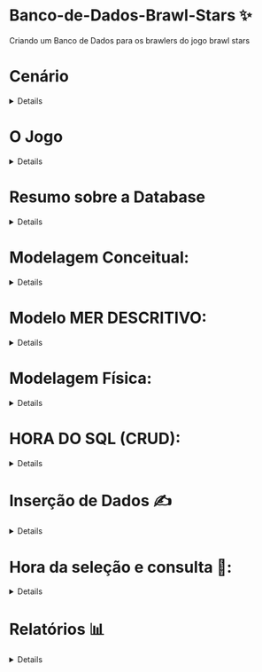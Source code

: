 # Banco-de-Dados-Brawl-Stars ✨
Criando um Banco de Dados para os brawlers do jogo brawl stars

# **Cenário**
<details> 

O aluno deverá escolher um caso de uso para um banco de dados relacionado a um negócio fictício, por exemplo, ecommerce, academia, hospital, órgão público, escola etc.  


A primeira etapa do trabalho consistirá na elaboração da modelagem dos dados e projetos, estruturação das tabelas e scripts SQL, utilizando de preferência o SGBD MySQL.  


O trabalho será individual, entregue em um repositório no GitHub, com acesso privado para evitar cópias.  


O aluno receberá nota zero caso seu trabalho represente uma cópia de qualquer repositório na Internet ou de trabalho de outro aluno.  


Foram disponibilizados no Canvas modelos de repositórios como exemplo.  


Os diagramas necessitam estar presentes no repositório.  


Não serão aceitas imagens/fotos de desenhos e rascunhos manuscritos!  

Conjunto de entregas que deverão constar nesta primeira etapa do trabalho, TP1:

1. Resumo sobre o negócio escolhido, ramo de atuação, tipos de serviços ou produtos comercializados, principais
atores, principais produtos, dados essenciais, fluxos de processos cotidianos, regras e restrições do negócio;
2. Modelo Conceitual no padrão MER (Modelo Entidade-Relacionamento);
a. Diagrama Entidade-Relacionamento (DER) utilizando o modelo Chen;
3. Modelo Lógico;
a. Diagrama de Engenharia de Informação;
4. Modelo Físico, especificando necessariamente os tipos de dados, tamanhos, domínios, chaves primárias, chaves
estrangeiras e qualquer restrição necessária;
5. Normalização das tabelas de acordo com a 1FN, 2FN e 3FN;
a. DER resultante do processo de normalização;
6. Scripts em SQL DDL para criação do banco de dados e respectivas tabelas;
7. Scripts em SQL DML para inserção de dados fictícios (Na segunda etapa do trabalho deverá ser permitido que o
usuário alimente as tabelas através de formulários).
8. Elaboração das principais consultas em SQL que poderão ser usadas pela segunda etapa do trabalho (consultas,
relatórios e views).

</details>

# **O Jogo**

<details> 
  
**Brawl Stars** é um jogo multiplayer de ação e estratégia desenvolvido e publicado pela Supercell, lançado oficialmente em 2018. O jogo combina elementos de MOBA (Multiplayer Online Battle Arena) com batalhas em tempo real, permitindo que os jogadores escolham entre uma variedade de personagens, conhecidos como **Brawlers**, cada um com habilidades únicas.

### **Principais Características do Jogo:**

1. **Modos de Jogo Variados**:
   - **Pique-Gema**: Colete e mantenha gemas enquanto luta contra o time inimigo.
   - **Sobrevivência (Solo ou Dupla)**: Um modo estilo Battle Royale, onde o último jogador ou equipe de pé vence.
   - **Caça-Estrelas**: Elimine inimigos para ganhar estrelas e evite ser derrotado.
   - **Fute-Brawl**: Um jogo de futebol onde o objetivo é marcar gols na equipe adversária.
   - **Roubo**: Proteja seu cofre enquanto tenta abrir o do inimigo.
   - **Eventos Especiais e Modos de Tempo Limitado**: Como Robo Rumble, Chefão e outros.

2. **Brawlers**:
   - Atualmente, há dezenas de Brawlers, classificados em diferentes raridades: **Comum**, **Raro**, **Super Raro**, **Épico**, **Mítico** e **Lendário**.
   - Cada Brawler possui um ataque básico e uma habilidade especial chamada **Super**.
   - Alguns Brawlers também possuem **Gadgets** e **Star Powers**, que fornecem vantagens adicionais.

3. **Progressão e Personalização**:
   - Os jogadores podem desbloquear Brawlers através de caixas, troféus e eventos especiais.
   - As **skins** permitem personalizar visualmente os Brawlers.
   - A progressão do jogador é medida pelo número de **troféus** e níveis de poder dos Brawlers.

4. **Sistema de Competição**:
   - Os jogadores competem em **Ligas de Troféus** e em **Campeonatos** para ganhar recompensas e melhorar sua posição no ranking.
   - O sistema de **ranks** reflete a habilidade do jogador com cada Brawler.

5. **Jogabilidade Rápida e Dinâmica**:
   - As partidas são curtas, geralmente durando de 2 a 3 minutos, tornando o jogo acessível e ideal para sessões rápidas.

6. **Economia do Jogo**:
   - Os jogadores podem ganhar ou comprar moedas, gemas e pontos de poder para melhorar os Brawlers.
   - As **caixas de recompensas** fornecem itens aleatórios, incluindo novos Brawlers, recursos e moedas.
</details> 

# **Resumo sobre a Database**

<details> 

O banco de dados modelado se baseia no jogo **Brawl Stars**, um jogo eletrônico do gênero multiplayer de ação e estratégia desenvolvido pela Supercell. O banco de dados foi projetado para armazenar informações críticas sobre personagens (Brawlers), elementos cosméticos, habilidades e progressão no jogo.

---

#### **Tipos de Serviços ou Produtos Comercializados:**
1. **Personagens (Brawlers):**
   - Vendidos ou desbloqueados por meio de eventos, troféus ou caixas.
   - Classificados por raridade: Comum, Incomum, Super Raro, Épico, Mítico e Lendário.

2. **Elementos Cosméticos:**
   - **Skins**: Alteram a aparência visual dos Brawlers.
   - **Sprays** e **Emotes**: Usados para personalização e comunicação dentro do jogo.

3. **Habilidades Adicionais:**
   - **Gadgets**, **Star Powers** e **Acessorios**: Fornecem habilidades extras para Brawlers.
   - **Hypercharges**: Melhoram significativamente as habilidades dos Brawlers em situações específicas.

4. **Progressão:**
   - **Ranks** e **Maestrias**: Representam o desempenho e dedicação dos jogadores.
   - **Recompensas de Maestria**: Ouro, créditos e pontos de poder conforme o nível de maestria aumenta.

---

#### **Principais Atores:**
1. **Jogadores:**
   - Utilizam Brawlers para competir em diferentes modos de jogo.
   - Personalizam seus Brawlers com elementos cosméticos.
   - Progridem nas ligas de troféus e eventos de maestria.

2. **Supercell (Desenvolvedora):**
   - Gerencia o jogo, implementa atualizações e eventos.
   - Comercializa itens cosméticos e habilidades.

3. **Brawlers (Personagens):**
   - São os elementos centrais do jogo, cada um com habilidades únicas.

---

#### **Principais Produtos:**
1. **Brawlers** (Shelly, Leon, Spike, etc...).
2. **Skins** (Bandida Shelly, Leon Lobo, etc...).
3. **Sprays** e **Emotes** (Geral e Exclusivo).
4. **Recompensas de Progresso**: Créditos, Gemas e Ouro.

---

#### **Dados Essenciais:**
1. **Brawlers**:
   - Nome, Raridade, Habilidades, Nível, Troféus.
2. **Elementos Cosméticos**:
   - Skins, Sprays e Emotes associados a cada Brawler.
3. **Progressão**:
   - Ranks, Maestrias e suas recompensas.

4. **Regras de Habilidades**:
   - Cada Brawler possui uma ou mais habilidades relacionadas a Gadgets, Super e Ataques.

---

#### **Fluxos de Processos Cotidianos:**
1. **Desbloqueio de Brawlers e Habilidades:**
   - Os jogadores desbloqueiam Brawlers e habilidades conforme acumulam troféus e participam de eventos.
   
2. **Compra e Aplicação de Itens Cosméticos:**
   - Os jogadores adquirem skins, emotes e sprays para personalização.
   
3. **Progressão em Maestrias e Ranks:**
   - Jogadores acumulam troféus e melhoram maestrias ao longo das partidas.

---

#### **Regras e Restrições do Negócio:**
1. **Restrição de Exclusividade:**
   - Certos sprays, emotes e skins são exclusivos e só podem ser usados por Brawlers específicos.
   
2. **Progresso por Nível de Troféus:**
   - Acesso a novos modos e recompensas depende do número de troféus.
   
3. **Limites de Maestria e Rank:**
   - Cada Brawler tem uma progressão individual para maestrias e ranks.

---

Esse modelo fornece uma visão holística de como os dados essenciais do jogo são estruturados e gerenciados no contexto de **Brawl Stars**.
</details> 

# **Modelagem Conceitual:**

<details> 
  
<img src="https://github.com/Felipebc2/TP1---DataBase---Brawl-Stars/blob/0949b5e52f04913ab086b0f311841ff6a43f6fef/Modelo%20Conceitual.drawio.png"><br><br>

</details>

# **Modelo MER DESCRITIVO:**

<details>

**Brawlers:** (id (PK), name, class description, level, trophys, moveSpeed, rarity_id (FK), maestry_id (FK), rank_id (FK))  
**Rarity**: (id (PK), rarity_name, price_credits, price_gems, level)  
**Ranks**: ( id (PK), rank_level, color, trophy)  
**Maestry**: (id (PK), brawler_id (FK, NULLABLE), maestry_level)  
**RewardType**: (id (PK), reward_type_id, gold, credits, powerpoints)  
**MaestryRewards**: (id (PK), reward_type_id (FK), maestry_id (FK), maestry_tier)  
**Spray**: (id (PK), image, price, type, name)   
**Emotes**: (id (PK), image, price, type, name)  
**Skins**: (id (PK), name, price, rarity, brawler_id (FK))  
**VisualElements**: (id (PK), type, name, brawler_id (FK, NULLABLE), emotes_id (FK, NULLABLE), spray_id (FK, NULLABLE), skins_id (FK, NULLABLE))  
**Icons**: (id (PK), image, price, type)  
**BattleCard**: (id (PK), name, type, brawler_id (FK), emote, title)  
**BattleCardIcons**: (id (PK), battle_card_id (FK), icon_id (FK))  
**Skills**: (id (PK), brawler_id (FK))  
**Gadgets**: (id (PK), gadget_name, price, effect, description, skills_id (FK), exclusive)  
**Hypercharges**: (id (PK), hypercharge_name, price, effect, description, skills_id (FK))  
**Accessories**: (id (PK), accessorie_name, price, effect, description, skills_id (FK))  
**Super**: (id (PK), charge_rate, super_name, super_desc, super_damage, super_range, skills_id (FK))  
**Attack**: (id (PK), attack_name, attack_desc, attack_damage, recharge, ammo, skills_id (FK))  

</details>

# **Modelagem Física:** 

<details> 

<a href="https://ibb.co/k06tDWF"><img src="https://i.ibb.co/bLRkv8n/Modelo-F-sico-drawio.png" alt="Modelo-F-sico-drawio" border="0"></a>

</details>

# **HORA DO SQL (CRUD):**

<details>

**Passo 1:**

Criação do Banco de Dados: 
~~~MySQL
-- DROP DATABASE IF EXISTS BrawlStarsDB;

CREATE DATABASE IF NOT EXISTS BrawlStarsDB;
USE BrawlStarsDB;

-- Criação da tabela Rarity
CREATE TABLE IF NOT EXISTS Rarity (
    id INT AUTO_INCREMENT PRIMARY KEY,
    rarity_name VARCHAR(50) NOT NULL UNIQUE,
    price_credits INT NOT NULL,
    price_gems INT NOT NULL,
    level INT NOT NULL
);

-- Criação da tabela Ranks
CREATE TABLE IF NOT EXISTS Ranks (
    id INT AUTO_INCREMENT PRIMARY KEY,
    rank_level INT NOT NULL,
    color VARCHAR(20) NOT NULL,
    trophy VARCHAR(50) NOT NULL
);

-- Criação da tabela Maestry
CREATE TABLE IF NOT EXISTS Maestry (
    id INT AUTO_INCREMENT PRIMARY KEY,
    brawler_id INT NULL,
    maestry_level VARCHAR(50) NOT NULL
);

-- Criação da Tabela Brawlers
CREATE TABLE IF NOT EXISTS Brawlers (
    id INT AUTO_INCREMENT PRIMARY KEY,
    name VARCHAR(50) NOT NULL UNIQUE,
    class VARCHAR(30) NOT NULL,
    description TEXT NOT NULL,
    level INT NOT NULL,
    trophys INT NOT NULL,
    moveSpeed VARCHAR(10) NOT NULL,
    rarity_id INT NOT NULL,
    maestry_id INT NOT NULL,
    rank_id INT NOT NULL,
    FOREIGN KEY (rarity_id) REFERENCES Rarity(id),
    FOREIGN KEY (maestry_id) REFERENCES Maestry(id),
    FOREIGN KEY (rank_id) REFERENCES Ranks(id)
);

-- Criação da tabela RewardType
CREATE TABLE IF NOT EXISTS RewardType (
    id INT AUTO_INCREMENT PRIMARY KEY,
    reward_type_id INT NOT NULL,
    gold INT,
    credits INT,
    powerpoints INT
);

-- Criação da tabela Mastery Rewards
CREATE TABLE IF NOT EXISTS MaestryRewards (
    id INT AUTO_INCREMENT PRIMARY KEY,
    reward_type_id INT NOT NULL,
    maestry_id INT NOT NULL,
    maestry_tier VARCHAR(50) NOT NULL,
    FOREIGN KEY (reward_type_id) REFERENCES RewardType(id),
    FOREIGN KEY (maestry_id) REFERENCES Maestry(id)
);

-- Criação da tabela Spray
CREATE TABLE IF NOT EXISTS Spray (
    id INT AUTO_INCREMENT PRIMARY KEY,
    image VARCHAR(255) NOT NULL,
    price INT NOT NULL,
    type VARCHAR(50) NOT NULL,
    name VARCHAR(50) NOT NULL
);

-- Criação da tabela Emotes
CREATE TABLE IF NOT EXISTS Emotes (
    id INT AUTO_INCREMENT PRIMARY KEY,
    image VARCHAR(255) NOT NULL,
    price INT NOT NULL,
    type VARCHAR(50) NOT NULL,
    name VARCHAR(50) NOT NULL
);

-- Criação da tabela Skins
CREATE TABLE IF NOT EXISTS Skins (
    id INT AUTO_INCREMENT PRIMARY KEY,
    name VARCHAR(50) NOT NULL,
    price INT NOT NULL,
    rarity VARCHAR(50),
    brawler_id INT NOT NULL,
    FOREIGN KEY (brawler_id) REFERENCES Brawlers(id)
);

-- Criação da tabela VisualElements
CREATE TABLE IF NOT EXISTS VisualElements (
    id INT AUTO_INCREMENT PRIMARY KEY,
    type VARCHAR(30) NOT NULL,
    name VARCHAR(50) NOT NULL,
    brawler_id INT NULL,
    emotes_id INT NULL,
    spray_id INT NULL,
    skins_id INT NULL,
    FOREIGN KEY (brawler_id) REFERENCES Brawlers(id),
    FOREIGN KEY (emotes_id) REFERENCES Emotes(id),
    FOREIGN KEY (spray_id) REFERENCES Spray(id),
    FOREIGN KEY (skins_id) REFERENCES Skins(id)
);

-- Criação da tabela Icons
CREATE TABLE IF NOT EXISTS Icons (
    id INT AUTO_INCREMENT PRIMARY KEY,
    image VARCHAR(255) NOT NULL,
    price INT NOT NULL,
    type VARCHAR(50) NOT NULL
);

-- Criação da tabela BattleCard
CREATE TABLE IF NOT EXISTS BattleCard (
    id INT AUTO_INCREMENT PRIMARY KEY,
    name VARCHAR(50) NOT NULL,
    type VARCHAR(30) NOT NULL,
    brawler_id INT NOT NULL,
    emote VARCHAR(50),
    title VARCHAR(50),
    FOREIGN KEY (brawler_id) REFERENCES Brawlers(id)
);

-- Criação da tabela BattleCardIcons
CREATE TABLE IF NOT EXISTS BattleCardIcons (
    id INT AUTO_INCREMENT PRIMARY KEY,
    battle_card_id INT NOT NULL,
    icon_id INT NOT NULL,
    FOREIGN KEY (battle_card_id) REFERENCES BattleCard(id),
    FOREIGN KEY (icon_id) REFERENCES Icons(id)
);

-- Criação da tabela Skills
CREATE TABLE IF NOT EXISTS Skills (
    id INT AUTO_INCREMENT PRIMARY KEY,
    brawler_id INT NOT NULL,
    FOREIGN KEY (brawler_id) REFERENCES Brawlers(id)
);

-- Criação da tabela Gadgets
CREATE TABLE IF NOT EXISTS Gadgets (
    id INT AUTO_INCREMENT PRIMARY KEY,
    gadget_name VARCHAR(50) NOT NULL,
    price INT NOT NULL,
    effect TEXT NOT NULL,
    description TEXT NOT NULL,
    skills_id INT NOT NULL,
    exclusive BOOLEAN NOT NULL,
    FOREIGN KEY (skills_id) REFERENCES Skills(id)
);

-- Criação da tabela Hypercharges
CREATE TABLE IF NOT EXISTS Hypercharges (
    id INT AUTO_INCREMENT PRIMARY KEY,
    hypercharge_name VARCHAR(50) NOT NULL,
    price INT NOT NULL,
    effect TEXT NOT NULL,
    description TEXT NOT NULL,
    skills_id INT NOT NULL,
    FOREIGN KEY (skills_id) REFERENCES Skills(id)
);

-- Criação da tabela Acessories
CREATE TABLE IF NOT EXISTS Accessories (
    id INT AUTO_INCREMENT PRIMARY KEY,
    accessorie_name VARCHAR(50) NOT NULL,
    price INT NOT NULL,
    effect TEXT NOT NULL,
    description TEXT NOT NULL,
    skills_id INT NOT NULL,
    FOREIGN KEY (skills_id) REFERENCES Skills(id)
);

-- Criação da tabela Super
CREATE TABLE IF NOT EXISTS Super (
    id INT AUTO_INCREMENT PRIMARY KEY,
    charge_rate INT NOT NULL,
    super_name VARCHAR(50) NOT NULL,
    super_desc TEXT NOT NULL,
    super_damage INT,
    super_range INT,
    skills_id INT NOT NULL,
    FOREIGN KEY (skills_id) REFERENCES Skills(id)
);

-- Criação da tabela Attack
CREATE TABLE IF NOT EXISTS Attack (
    id INT AUTO_INCREMENT PRIMARY KEY,
    attack_name VARCHAR(50) NOT NULL,
    attack_desc TEXT NOT NULL,
    attack_damage INT NOT NULL,
    recharge INT NOT NULL,
    ammo INT NOT NULL,
    skills_id INT NOT NULL,
    FOREIGN KEY (skills_id) REFERENCES Skills(id)
);
~~~~


</details>

# **Inserção de Dados** ✍️

<details>

~~~~MySQL
INSERT INTO Rarity (id, rarity_name, price_credits, price_gems, level) VALUES
(1, 'Comum', 0, 0, 1),
(2, 'Incomum', 160, 29, 2),
(3, 'Super Raro', 430, 79, 3),
(4, 'Épico', 925, 169, 4),
(5, 'Mítico', 1900, 349, 5),
(6, 'Lendário', 3800, 699, 6);

INSERT INTO Maestry (id, brawler_id, maestry_level) VALUES
(1, NULL, 'Madeira'),
(2, NULL, 'Bronze 1'),
(3, NULL, 'Bronze 2'),
(4, NULL, 'Bronze 3'),
(5, NULL, 'Prata 1'),
(6, NULL, 'Prata 2'),
(7, NULL, 'Prata 3'),
(8, NULL, 'Ouro 1'),
(9, NULL, 'Ouro 2'),
(10, NULL, 'Ouro 3');

UPDATE Brawlers SET maestry_id = 1 WHERE id BETWEEN 1 AND 85;

INSERT INTO Ranks (id, rank_level, color, trophy) VALUES
(1, 1, 'Bronze', '100 Troféus'),
(2, 5, 'Prata', '200 Troféus'),
(3, 10, 'Dourado', '300 Troféus'),
(4, 15, 'Diamante', '400 Troféus'),
(5, 20, 'Ametista', '500 Troféus'),
(6, 25, 'Esmeralda', '600 Troféus'),
(7, 30, 'Rubi', '700 Troféus'),
(8, 35, 'Obsidiana', '760 Troféus'),
(9, 40, 'Cristal', '800 Troféus'),
(10, 45, 'Half Bling', '880 Troféus'),
(11, 50, 'Max Bling', '1000 Troféus');

-- Brawlers Comuns e Incomuns
INSERT INTO Brawlers (name, class, description, level, trophys, moveSpeed, rarity_id, maestry_id, rank_id) VALUES
('Shelly', 'Destruidor', 'Uma brawler versátil com ataque de curto alcance.', 11, 512, 'Rápida', 1, 4, 6),
('Nita', 'Destruidor', 'Invoca um urso para ajudar nas batalhas.', 6, 184, 'Média', 2, 1, 3),
('Colt', 'Destruidor', 'Dispara rajadas de balas.', 11, 502, 'Média', 2, 4, 6),
('Bull', 'Tanque', 'Tanque de Curto alcance.', 6, 182, 'Rápida', 2, 1, 3),
('Brock', 'Tiro Preciso', 'Atira misseis que ao atingirem algo explodem', 10, 488, 'Média', 2, 4, 6),
('El Primo', 'Tanque', 'Um lutador corpo a corpo com alta saúde.', 6, 149, 'Rápida', 2, 1, 2),
('Barley', 'Detonador', 'Dispara coqueteis que ficam em uma área por certa duração', 7, 280, 'Média', 2, 1, 3),
('Poco', 'Suporte', 'Suas canções curam aliados e causam danos aos inimigos', 9, 317, 'Média', 2, 2, 4),
('Rosa', 'Tanque', 'Tanque de Curto alcance que fica mais forte nas moitas', 6, 60, 'Rápida', 2, 1, 1),
('Jessie', 'Controle', 'Cria uma torreta', 11, 500, 'Média', 3, 4, 6),
('Dynamike', 'Detonador', 'Dispara Explosivos', 11, 833, 'Rápida', 3, 7, 9),
('Tick', 'Detonador', 'Lança minas que explodem após um tempo.', 7, 206, 'Média', 3, 1, 3),
('8-Bit', 'Destruidor', 'Atira com precisão e aumenta o dano de aliados.', 1, 0, 'Lenta', 3, 1, 1),
('Rico', 'Destruidor', 'Dispara balas que ricocheteiam nas paredes.', 9, 305, 'Média', 3, 2, 4),
('Darryl', 'Tanque', 'Um robô pirata com ataques de curto alcance.', 9, 374, 'Rápida', 3, 2, 4),
('Penny', 'Controle', 'Dispara sacos de moedas que explodem ao atingir o alvo e cria torretas.', 11, 1001, 'Média', 3, 7, 11),
('Carl', 'Destruidor', 'Lança um bumerangue que atravessa inimigos e volta.', 6, 59, 'Média', 3, 1, 2),
('Jacky', 'Tanque', 'Usa uma britadeira para causar dano em área.', 7, 171, 'Rápida', 3, 1, 3),
('Gus', 'Suporte', 'Cria escudos para aliados ao carregar sua super.', 5, 55, 'Média', 3, 1, 1),
('Bo', 'Controle', 'Coloca minas terrestres no campo e usa flechas explosivas.', 1, 0, 'Média', 4, 1, 1),
('Emz', 'Controle', 'Atira spray que causa dano ao longo do tempo.', 1, 19, 'Média', 4, 1, 1),
('Stu', 'Algoz', 'Avança rapidamente e dispara chamas em linha reta.', 1, 0, 'Rápida', 4, 1, 1),
('Piper', 'Tiro Preciso', 'Causa mais dano quanto maior a distância do alvo.', 11, 1021, 'Média', 4, 10, 11),
('Pam', 'Suporte', 'Dispara projéteis e tem uma torreta que cura aliados em área.', 5, 88, 'Média', 4, 1, 2),
('Frank', 'Tanque', 'Causa dano em área com seu martelo gigante.', 11, 752, 'Lenta', 4, 7, 9),
('Bibi', 'Tanque', 'Usa seu bastão para afastar inimigos e bloquear projéteis.', 5, 46, 'Média', 4, 1, 2),
('Bea', 'Tiro Preciso', 'Atira projéteis que aumentam de dano após um acerto.', 6, 109, 'Média', 4, 2, 3),
('Nani', 'Tiro Preciso', 'Dispara orbes que convergem em um único ponto.', 6, 210, 'Média', 4, 1, 3),
('Edgar', 'Algoz', 'Recupera saúde ao causar dano aos inimigos.', 1, 0, 'Rápida', 4, 1, 1),
('Griff', 'Controle', 'Dispara moedas em forma de leque com alto impacto.', 5, 130, 'Média', 4, 2, 3),
('Grom', 'Detonador', 'Lança explosivos em área com alta precisão.', 7, 340, 'Média', 4, 2, 3),
('Bonnie', 'Tiro Preciso', 'Alterna entre ataques de longo e curto alcance.', 6, 210, 'Média', 4, 2, 3),
('Gale', 'Controle', 'Atira rajadas de vento para empurrar inimigos.', 7, 0, 'Média', 4, 1, 1),
('Colette', 'Destruidor', 'Dano baseado na saúde atual dos inimigos.', 11, 338, 'Média', 4, 2, 6),
('Belle', 'Tiro Preciso', 'Marca inimigos para aumentar o dano recebido.', 11, 398, 'Média', 4, 5, 9),
('Ash', 'Controle', 'Enche sua barra de raiva para ataques mais fortes.', 1, 20, 'Lenta', 4, 1, 1),
('Lola', 'Destruidor', 'Cria uma cópia de si mesma para atacar.', 1, 0, 'Média', 4, 1, 1),
('Sam', 'Algoz', 'Avança com seu colete magnético para causar dano.', 1, 0, 'Média', 4, 1, 1),
('Mandy', 'Tiro Preciso', 'Atira balas de caramelo que atravessam obstáculos.', 8, 550, 'Média', 4, 3, 4),
('Maisie', 'Tiro Preciso', 'Dispara feixes em linha reta com alto alcance.', 7, 340, 'Média', 4, 2, 3),
('Hank', 'Controle', 'Explode bolhas gigantes com grande área de efeito.', 1, 20, 'Média', 4, 1, 1),
('Pearl', 'Destruidor', 'Ataques consecutivos que aumentam o dano.', 1, 20, 'Média', 4, 1, 1),
('Larry e Lawrie', 'Detonador', 'Dois personagens com ataques explosivos únicos.', 1, 0, 'Média', 4, 1, 1),
('Angelo', 'Tiro Preciso', 'Dispara orbes mágicos que causam dano massivo.', 5, 130, 'Média', 4, 1, 1),
('Berry', 'Suporte', 'Cura aliados em área com habilidades mágicas.', 9, 890, 'Média', 4, 2, 4),
('Mortis', 'Algoz', 'Avança rapidamente e causa dano com ataques corpo a corpo.', 11, 674, 'Rápida', 5, 5, 8),
('Tara', 'Destruidor', 'Usa cartas mágicas e invoca um buraco negro.', 6, 210, 'Média', 5, 3, 4),
('Eugênio', 'Controle', 'Puxa inimigos com sua lâmpada mágica.', 11, 362, 'Média', 5, 3, 5),
('Max', 'Suporte', 'Aumenta a velocidade de movimento dos aliados.', 11, 590, 'Rápida', 5, 6, 9),
('Squeak', 'Controle', 'Lança projéteis que grudam em superfícies e explodem.', 11, 613, 'Média', 5, 6, 9),
('Buzz', 'Algoz', 'Avança para o alvo com seu gancho e atordoa inimigos.', 11, 459, 'Rápida', 5, 2, 7),
('Eve', 'Destruidor', 'Invoca larvas que atacam inimigos e atravessam obstáculos.', 1, 20, 'Média', 5, 1, 1),
('Janet', 'Tiro Preciso', 'Atira projéteis em linha reta com precisão mortal.', 11, 490, 'Média', 5, 4, 8),
('Gray', 'Suporte', 'Teleporta aliados para pontos estratégicos.', 10, 1440, 'Média', 5, 6, 9),
('Willow', 'Controle', 'Controla mentes inimigas para atacar aliados.', 9, 394, 'Média', 5, 4, 7),
('Doug', 'Suporte', 'Cura aliados com seus sanduíches mágicos.', 1, 20, 'Média', 5, 1, 1),
('Chuck', 'Controle', 'Causa dano em área com ataques explosivos.', 1, 20, 'Média', 5, 1, 1),
('Melodie', 'Algoz', 'Usa ataques melódicos para confundir inimigos.', 9, 890, 'Média', 5, 5, 9),
('Lily', 'Algoz', 'Lança espinhos venenosos para eliminar inimigos rapidamente.', 10, 1440, 'Rápida', 5, 6, 9),
('Clancy', 'Destruidor', 'Ataca com explosivos em área para alto impacto.', 9, 890, 'Média', 5, 3, 6),
('Moe', 'Destruidor', 'Lança bombas em área para desestabilizar inimigos.', 7, 340, 'Rápida', 5, 3, 4),
('Juju', 'Detonador', 'Dispara brinquedos explosivos que atingem áreas estratégicas.', 11, 799, 'Média', 5, 6, 9),
('Mister P', 'Controle', 'Invoca robôs para auxiliar em combate.', 1, 0, 'Média', 5, 1, 1),
('Sprout', 'Detonador', 'Lança projéteis que criam barreiras.', 1, 0, 'Média', 5, 1, 1),
('Byron', 'Suporte', 'Atira projéteis que curam aliados ou causam dano aos inimigos.', 1, 0, 'Média', 5, 1, 1),
('Lou', 'Controle', 'Congela inimigos com projéteis gélidos.', 1, 277, 'Média', 5, 1, 1),
('Ruffs', 'Suporte', 'Invoca pacotes de suprimentos para fortalecer aliados.', 1, 0, 'Média', 5, 1, 1),
('Fang', 'Algoz', 'Ataca com chutes em área que ricocheteiam entre inimigos.', 1, 0, 'Rápida', 5, 1, 1),
('Otis', 'Controle', 'Silencia inimigos para impedir que usem habilidades.', 1, 0, 'Média', 5, 1, 1),
('Buster', 'Tanque', 'Usa uma barreira para proteger aliados e absorver dano.', 1, 279, 'Lenta', 5, 1, 1),
('R-T', 'Destruidor', 'Divide-se em partes para atingir múltiplos inimigos.', 1, 279, 'Média', 5, 1, 1),
('Charlie', 'Controle', 'Usa habilidades mágicas para confundir e controlar inimigos.', 1, 0, 'Média', 5, 1, 1),
('Mico', 'Algoz', 'Avança para o alvo com ataques rápidos e letais.', 1, 0, 'Rápida', 5, 1, 1),
('Spike', 'Destruidor', 'Lança cactos que explodem em espinhos.', 9, 346, 'Média', 6, 3, 4),
('Corvo', 'Algoz', 'Envenena inimigos com suas adagas.', 8, 550, 'Rápida', 6, 4, 7),
('Leon', 'Algoz', 'Fica invisível por um curto período para surpreender inimigos.', 11, 877, 'Rápida', 6, 6, 9),
('Sandy', 'Controle', 'Invoca uma tempestade de areia para camuflar aliados.', 11, 490, 'Média', 6, 5, 8),
('Amber', 'Controle', 'Causa dano em área com seu lança-chamas.', 7, 340, 'Média', 6, 3, 4),
('Meg', 'Tanque', 'Transforma-se em um robô gigante com alta resistência.', 10, 480, 'Média', 6, 4, 6),
('Wattson', 'Destruidor', 'Defende ataques com sua barreira elétrica.', 11, 785, 'Lenta', 6, 5, 9),
('Chester', 'Destruidor', 'Usa ataques imprevisíveis com efeitos variados.', 10, 495, 'Média', 6, 6, 8),
('Cordelius', 'Algoz', 'Causa dano contínuo com habilidades mágicas.', 11, 293, 'Média', 6, 3, 5),
('Kit', 'Suporte', 'Cria escudos protetores para aliados próximos.', 1, 0, 'Média', 6, 1, 1),
('Draco', 'Tanque', 'Ataca com rajadas de dano em área com alto impacto.', 1, 0, 'Média', 6, 1, 1),
('Kenji', 'Algoz', 'Espadachim ágil que desfere ataques devastadores.', 11, 809, 'Rápida', 6, 6, 9);

-- Inserção na tabela Skills para todos os 85 brawlers
INSERT INTO Skills (id, brawler_id) VALUES
(1, 1),(2, 2),(3, 3),(4, 4),(5, 5),(6, 6),(7, 7),(8, 8),(9, 9),(10, 10),
(11, 11),(12, 12),(13, 13),(14, 14),(15, 15),(16, 16),(17, 17),(18, 18),(19, 19),(20, 20),
(21, 21),(22, 22),(23, 23),(24, 24),(25, 25),(26, 26),(27, 27),(28, 28),(29, 29),(30, 30),
(31, 31),(32, 32),(33, 33),(34, 34),(35, 35),(36, 36),(37, 37),(38, 38),(39, 39),(40, 40),
(41, 41),(42, 42),(43, 43),(44, 44),(45, 45),(46, 46),(47, 47),(48, 48),(49, 49),(50, 50),
(51, 51),(52, 52),(53, 53),(54, 54),(55, 55),(56, 56),(57, 57),(58, 58),(59, 59),(60, 60),
(61, 61),(62, 62),(63, 63),(64, 64),(65, 65),(66, 66),(67, 67),(68, 68),(69, 69),(70, 70),
(71, 71),(72, 72),(73, 73),(74, 74),(75, 75),(76, 76),(77, 77),(78, 78),(79, 79),(80, 80),
(81, 81),(82, 82),(83, 83),(84, 84),(85, 85);

-- Inserção dos Ataques do Brawlers
INSERT INTO Attack (attack_name, attack_desc, attack_damage, recharge, ammo, skills_id) VALUES
('Disparo de Espingarda', 'Dispara uma ampla rajada de balas.', 300, 1.5, 3, 1), -- Shelly
('Rugido Selvagem', 'Libera uma onda de choque que atinge os inimigos.', 800, 1.25, 3, 2), -- Nita
('Seis Tiros', 'Dispara uma rajada de seis balas precisas.', 300, 1.25, 6, 3), -- Colt
('Investida de Escopeta', 'Dispara uma rajada de balas de curta distância.', 400, 1.8, 3, 4), -- Bull
('Foguete Explosivo', 'Lança um míssil que explode ao atingir o alvo.', 1100, 2.1, 4, 5), -- Brock
('Soco Poderoso', 'Golpeia inimigos próximos com força descomunal.', 360, 0.8, 4, 6), -- El Primo
('Coquetel Explosivo', 'Lança uma garrafa que cria uma poça de dano ao atingir.', 640, 1.9, 5, 7), -- Barley
('Canção de Cura', 'Dispara ondas sonoras que curam aliados e causam dano aos inimigos.', 800, 2.0, 3, 8), -- Poco
('Soco da Moita', 'Ataca com socos rápidos que ganham força nas moitas.', 600, 1.4, 3, 9), -- Rosa
('Disparo Relâmpago', 'Dispara um projétil que ricocheteia entre inimigos.', 820, 1.9, 3, 10), -- Jessie
('Dinamite Explosiva', 'Arremessa dinamites que causam dano em área.', 1200, 2.0, 2, 11), -- Dynamike
('Minas Espalhadas', 'Lança minas que explodem após um curto intervalo.', 800, 2.5, 3, 12), -- Tick
('Disparo Pixelado', 'Dispara rajadas de tiros precisos de longo alcance.', 960, 1.7, 3, 13), -- 8-Bit
('Tiros Ricocheteantes', 'Projéteis que saltam entre paredes e inimigos.', 760, 1.6, 3, 14), -- Rico
('Rajada de Escopeta', 'Dispara escopetas que causam alto dano de perto.', 1120, 1.8, 3, 15), -- Darryl
('Explosão de Moedas', 'Dispara sacos de moedas que causam dano em área.', 960, 1.8, 3, 16), -- Penny
('Bumerangue Cortante', 'Lança um bumerangue que atravessa inimigos e volta.', 660, 1.5, 3, 17), -- Carl
('Golpe de Britadeira', 'Causa dano em área ao atingir o chão.', 1280, 1.4, 3, 18), -- Jacky
('Escudo Fantasma', 'Projéteis que criam escudos ao atingirem aliados.', 720, 1.9, 3, 19), -- Gus
('Flechas Explosivas', 'Dispara flechas que causam dano em área ao explodirem.', 700, 1.8, 3, 20), -- Bo
('Spray Corrosivo', 'Dispara spray que causa dano ao longo do tempo.', 500, 1.5, 3, 21), -- Emz
('Explosão Flamejante', 'Avança rapidamente e dispara uma explosão em linha reta.', 800, 1.4, 3, 22), -- Stu
('Tiro Mortal', 'Projétil que causa mais dano à medida que a distância aumenta.', 1520, 2.0, 4, 23), -- Piper
('Rajada de Suporte', 'Dispara projéteis em área e cura aliados próximos.', 840, 2.0, 4, 24), -- Pam
('Martelo Gigante', 'Golpe que causa dano em área ao atingir o chão.', 1200, 0.8, 1, 25), -- Frank
('Golpe de Bastão', 'Ataques que afastam inimigos e bloqueiam projéteis.', 1300, 1.6, 2, 26), -- Bibi
('Picada Fatal', 'Projéteis que causam mais dano após o primeiro acerto.', 1120, 1.9, 3, 27), -- Bea
('Orbes Convergentes', 'Projéteis que convergem em um ponto para causar dano maciço.', 1000, 2.2, 3, 28), -- Nani
('Pulso Sombrio', 'Golpes rápidos que restauram saúde ao atingir inimigos.', 756, 1.3, 3, 29), -- Edgar
('Explosão Monetária', 'Dispara moedas em leque que causam alto impacto.', 720, 1.8, 3, 30), -- Griff
('Bomba Precisa', 'Projétil explosivo com alto dano em área.', 1040, 2.5, 3, 31), -- Grom
('Arco e Lança', 'Dispara tiros de longo alcance e salta para alcançar inimigos.', 1200, 2.0, 3, 32), -- Bonnie
('Rajada de Vento', 'Golpeia inimigos com ventos que os afastam.', 960, 1.7, 3, 33), -- Gale
('Investida Selvagem', 'Projéteis que causam dano baseado na saúde do alvo.', 1000, 1.8, 3, 34), -- Colette
('Marcador Letal', 'Dispara tiros que aumentam o dano recebido pelo alvo.', 1200, 2.1, 3, 35), -- Belle
('Raiva Crescente', 'Acumula raiva para golpes mais poderosos.', 1080, 1.6, 3, 36), -- Ash
('Clone Perfeito', 'Cria uma cópia que ataca junto.', 920, 1.8, 3, 37), -- Lola
('Punho Magnético', 'Golpes poderosos que atraem inimigos próximos.', 1200, 1.5, 3, 38), -- Sam
('Caramelo Mortífero', 'Projéteis que atravessam obstáculos para atingir inimigos.', 1120, 1.9, 3, 39), -- Mandy
('Feixe Letal', 'Tiros rápidos e precisos de longo alcance.', 1100, 2.0, 3, 40), -- Maisie
('Bolha Explosiva', 'Bolhas gigantes que causam dano em área ao explodirem.', 1120, 2.2, 3, 41), -- Hank
('Explosão Ardente', 'Ataques consecutivos que aumentam o dano.', 920, 1.8, 3, 42), -- Pearl
('Fusão de Explosivos', 'Dois projéteis que causam dano explosivo massivo.', 1040, 2.4, 3, 43), -- Larry e Lawrie
('Esfera Arcana', 'Projéteis mágicos de dano concentrado.', 1120, 1.7, 3, 44), -- Angelo
('Cura Energizante', 'Habilidades que curam aliados em área.', 840, 1.6, 3, 45), -- Berry
('Foice Sombria', 'Avança rapidamente, atingindo inimigos no caminho.', 900, 2.5, 3, 46), -- Mortis
('Cartas Místicas', 'Lança cartas mágicas em leque.', 840, 1.8, 3, 47), -- Tara
('Lâmpada Encantada', 'Dispara uma bola mágica que puxa inimigos.', 1000, 2.0, 3, 48), -- Eugênio
('Explosão Energética', 'Dispara quatro projéteis rápidos.', 320, 1.2, 4, 49), -- Max
('Explosão Pegajosa', 'Projéteis que grudam e causam dano em área.', 800, 2.5, 3, 50), -- Squeak
('Golpe do Gancho', 'Avança rapidamente e atordoa inimigos.', 960, 1.6, 3, 51), -- Buzz
('Larvas Atacantes', 'Invoca larvas que atravessam obstáculos.', 400, 2.0, 3, 52), -- Eve
('Canto Harmônico', 'Dispara projéteis em linha reta com precisão.', 800, 2.0, 3, 53), -- Janet
('Portais Místicos', 'Projéteis telecinéticos que atingem múltiplos inimigos.', 720, 1.8, 3, 54), -- Gray
('Controle Mental', 'Projéteis que assumem controle de inimigos temporariamente.', 500, 2.2, 3, 55), -- Willow
('Cura Divina', 'Projéteis que curam aliados próximos.', 400, 1.5, 3, 56), -- Doug
('Explosão de Trilho', 'Causa dano em área ao longo de um trilho.', 960, 2.5, 2, 57), -- Chuck
('Melodia Hipnotizante', 'Ataques sonoros que confundem inimigos.', 720, 1.7, 3, 58), -- Melodie
('Espinhos Venenosos', 'Projéteis que envenenam inimigos com dano contínuo.', 640, 1.8, 3, 59), -- Lily
('Explosivo Potente', 'Explosão de alta intensidade em área.', 880, 2.0, 3, 60), -- Clancy
('Bomba Ratona', 'Lança bombas que saltam até o alvo.', 720, 1.7, 3, 61), -- Moe
('Brinquedo Explosivo', 'Dano em área com projéteis brincalhões.', 700, 1.8, 3, 62), -- Juju
('Robôs Apoiadores', 'Invoca robôs que atacam inimigos próximos.', 600, 2.0, 3, 63), -- Mister P
('Barreira Verde', 'Projéteis que criam barreiras.', 500, 2.2, 3, 64), -- Sprout
('Soro Curativo', 'Dispara projéteis que curam aliados ou causam dano.', 600, 1.8, 3, 65), -- Byron
('Explosão Gélida', 'Projéteis que congelam inimigos temporariamente.', 480, 2.0, 3, 66), -- Lou
('Suprimento de Força', 'Projéteis que aumentam o dano de aliados próximos.', 500, 1.7, 3, 67), -- Ruffs
('Chute Devastador', 'Ataque corpo a corpo com dano em área.', 900, 1.8, 3, 68), -- Fang
('Silêncio Mortal', 'Projéteis que impedem inimigos de usar habilidades.', 720, 2.0, 3, 69), -- Otis
('Barreira de Aço', 'Projéteis que criam barreiras protetoras.', 800, 2.5, 2, 70), -- Buster
('Fragmentação', 'Projéteis que se dividem ao atingir inimigos.', 700, 2.0, 3, 71), -- R-T
('Ilusão Sombria', 'Projéteis que confundem e causam dano contínuo.', 600, 1.8, 3, 72), -- Charlie
('Dança Letal', 'Avança rapidamente com ataques corpo a corpo.', 960, 1.6, 3, 73), -- Mico
('Granada de Cacto', 'Lança uma granada que explode em espinhos.', 560, 2.0, 1, 74), -- Spike
('Adagas Venenosas', 'Dispara adagas que envenenam os inimigos.', 380, 1.8, 3, 75), -- Corvo
('Lâminas Giratórias', 'Dispara lâminas que causam mais dano de perto.', 460, 1.9, 4, 76), -- Leon
('Tempestade de Areia', 'Cria uma tempestade de areia que causa dano em área.', 640, 2.2, 2, 77), -- Sandy
('Explosão de Lança-Chamas', 'Causa dano em área contínuo.', 320, 1.8, 5, 78), -- Amber
('Disparo Energético', 'Dispara tiros energéticos de médio alcance.', 540, 1.6, 4, 84), -- Meg
('Granada Gigante', 'Explosão em grande área.', 840, 2.5, 2, 80), -- Wattson
('Ataque Imprevisível', 'Causa dano variado com diferentes efeitos.', 720, 2.0, 3, 81), -- Chester
('Pó Mágico', 'Aplica status negativos em área.', 500, 1.5, 3, 82), -- Cordelius
('Rajada de Projéteis', 'Dispara várias balas em linha reta.', 600, 1.8, 4, 83), -- Kit
('Sopro de Fogo', 'Ataque de dano em área com rajadas.', 760, 2.2, 3, 84), -- Draco
('Corte Devastador', 'Ataques rápidos com alto impacto.', 920, 1.7, 2, 85); -- Kenji

-- Inserção dos Supers
INSERT INTO Super (charge_rate, super_name, super_desc, super_damage, super_range, skills_id) VALUES
(3, 'Rajada Destruidora', 'Dispara uma poderosa explosão em leque, causando alto dano a curta distância.', 3200, 5, 1), -- Shelly
(3, 'Chamado do Urso', 'Invoca um urso que persegue e ataca os inimigos.', 1200, 7, 2), -- Nita
(3, 'Rastro de Balas', 'Dispara uma longa rajada de balas perfurantes.', 2000, 8, 3), -- Colt
(3, 'Investida Furiosa', 'Corre em linha reta destruindo obstáculos e empurrando inimigos.', 1500, 6, 4), -- Bull
(3, 'Chuva de Foguetes', 'Dispara múltiplos foguetes que explodem ao atingir o solo.', 5000, 9, 5), -- Brock
(3, 'Salto Meteórico', 'Salta para uma posição causando dano massivo na aterrissagem.', 2000, 6, 6), -- El Primo
(3, 'Dilúvio de Coquetéis', 'Lança várias garrafas que cobrem uma área causando dano contínuo.', 1200, 10, 7), -- Barley
(3, 'Serenata da Cura', 'Cria uma onda sonora que cura todos os aliados próximos.', 0, 8, 8), -- Poco
(3, 'Parede Verde', 'Cria um escudo de folhas que reduz o dano recebido temporariamente.', 0, 6, 9), -- Rosa
(3, 'Torreta Energizada', 'Desplanta uma torreta que dispara rajadas contra os inimigos.', 800, 7, 10), -- Jessie
(3, 'Dinamite Gigante', 'Arremessa dinamites grandes que causam grande dano em área.', 3200, 9, 11), -- Dynamike
(3, 'Mina Tripla', 'Lança três minas explosivas que detonarão ao contato.', 2400, 10, 12), -- Tick
(3, 'Campo de Aumento', 'Cria um campo que aumenta o dano de aliados próximos.', 0, 8, 13), -- 8-Bit
(3, 'Tiros Ricocheteantes', 'Dispara balas que saltam entre inimigos e paredes.', 1600, 6, 14), -- Rico
(3, 'Barril Giratório', 'Gira rapidamente disparando tiros enquanto se move.', 3200, 5, 15), -- Darryl
(3, 'Canhão Explosivo', 'Desplanta um canhão que dispara projéteis explosivos em área.', 1000, 9, 16), -- Penny
(3, 'Carrinho de Mina', 'Salta em cima de um carrinho, atravessando inimigos e causando dano.', 2000, 6, 17), -- Carl
(3, 'Pancada Sísmica', 'Golpeia o solo, criando uma onda de choque que atinge uma ampla área.', 1600, 8, 18), -- Jacky
(3, 'Escudo Fantasma', 'Cria um escudo que protege um aliado próximo.', 0, 5, 19), -- Gus
(3, 'Mina Tripla', 'Coloca três minas explosivas no solo, causando dano em área ao explodirem.', 1920, 8, 20), -- Bo
(3, 'Zona Corrosiva', 'Cria uma área onde os inimigos recebem dano contínuo.', 1200, 9, 21), -- Emz
(3, 'Explosão Turbo', 'Avança rapidamente, causando dano e deixando um rastro de fogo.', 1000, 7, 22), -- Stu
(3, 'Bombardeio Aéreo', 'Dispara múltiplos tiros em uma grande área.', 2500, 10, 23), -- Piper
(3, 'Torreta de Cura', 'Coloca uma torre que regenera a saúde dos aliados próximos.', 0, 8, 24), -- Pam
(3, 'Impacto Sísmico', 'Golpeia o chão, causando dano massivo em área e atordoando inimigos.', 2000, 6, 25), -- Frank
(3, 'Home Run', 'Ataca com um golpe carregado, afastando inimigos e causando dano massivo.', 1600, 7, 26), -- Bibi
(3, 'Abelha Rainha', 'Dispara uma abelha gigante que causa dano massivo e desacelera inimigos.', 1600, 9, 27), -- Bea
(3, 'Robô Explosivo', 'Controla um robô que causa dano massivo ao colidir com inimigos.', 2000, 10, 28), -- Nani
(3, 'Pulo das Sombras', 'Avança para um inimigo, causando dano e curando a si mesmo.', 800, 6, 29), -- Edgar
(3, 'Tempestade de Dinheiro', 'Dispara moedas em todas as direções, causando dano em área.', 2400, 9, 30), -- Griff
(3, 'Granada Sísmica', 'Lança uma granada explosiva que causa alto dano em área.', 2000, 10, 31), -- Grom
(3, 'Salto de Poder', 'Salta para uma área, causando dano ao aterrissar.', 1400, 7, 32), -- Bonnie
(3, 'Ventania', 'Empurra inimigos para longe enquanto causa dano.', 800, 6, 33), -- Gale
(3, 'Ataque de Dívidas', 'Causa dano baseado na saúde atual dos inimigos.', 1000, 8, 34), -- Colette
(3, 'Golpe Perfurante', 'Dispara um tiro que marca inimigos, aumentando o dano recebido.', 1200, 7, 35), -- Belle
(3, 'Onda de Raiva', 'Libera uma onda que aumenta seu ataque e empurra inimigos.', 1400, 7, 36), -- Ash
(3, 'Cópia Perfeita', 'Cria uma cópia que segue seus movimentos e ataca inimigos.', 800, 6, 37), -- Lola
(3, 'Soco Magnético', 'Atrai inimigos próximos e causa dano em área.', 1600, 7, 38), -- Sam
(3, 'Doce Fatal', 'Lança um caramelo gigante que atravessa inimigos e obstáculos.', 1800, 9, 39), -- Mandy
(3, 'Tiro de Energia', 'Dispara um feixe poderoso que atravessa inimigos.', 1600, 8, 40), -- Maisie
(3, 'Explosão de Bolhas', 'Cria bolhas que explodem ao atingir inimigos.', 1800, 10, 41), -- Hank
(3, 'Chamas Crescentes', 'Dispara projéteis consecutivos que aumentam o dano.', 1400, 6, 42), -- Pearl
(3, 'Ataque Duplo', 'Dois ataques simultâneos que causam dano em área.', 1600, 8, 43), -- Larry e Lawrie
(3, 'Esfera Divina', 'Lança uma esfera de energia que causa dano contínuo.', 1200, 9, 44), -- Angelo
(3, 'Harmonia Curativa', 'Cria uma aura que cura aliados próximos ao longo do tempo.', 0, 10, 45), -- Berry
(3, 'Golpe das Sombras', 'Avança para um local, recuperando saúde ao atingir inimigos.', 0, 6, 46), -- Mortis
(3, 'Buraco Negro', 'Cria um buraco negro que puxa inimigos e causa dano massivo.', 2400, 8, 47), -- Tara
(3, 'Puxão', 'Puxa inimigos para perto e causa dano.', 1200, 7, 48), -- Eugênio
(3, 'Campo de Velocidade', 'Aumenta a velocidade de aliados próximos por um curto período.', 0, 9, 49), -- Max
(3, 'Explosão Pegajosa', 'Projétil que gruda e causa dano em área ao explodir.', 1400, 9, 50), -- Squeak
(3, 'Pulso de Atordoamento', 'Golpe que atordoa inimigos próximos ao impacto.', 2000, 6, 51), -- Buzz
(3, 'Ninhada Voraz', 'Invoca larvas que perseguem e atacam inimigos.', 800, 7, 52), -- Eve
(3, 'Concerto no Céu', 'Voa pelo mapa disparando projéteis em área.', 2000, 10, 53), -- Janet
(3, 'Portais Espectrais', 'Cria portais que transportam aliados e inimigos.', 0, 8, 54), -- Gray
(4, 'Controle Mental', 'Assume o controle de um inimigo por um curto período.', 0, 6, 55), -- Willow
(3, 'Sanduíche Energizante', 'Cura aliados em área enquanto restaura saúde gradualmente.', 0, 9, 56), -- Doug
(3, 'Corrida Devastadora', 'Percorre uma linha reta causando dano em tudo que estiver no caminho.', 2400, 10, 57), -- Chuck
(3, 'Melodia Paralizante', 'Libera uma onda sonora que paralisa inimigos próximos.', 800, 6, 58), -- Melodie
(3, 'Espinhos Crescentes', 'Lança uma nuvem de espinhos que causam dano contínuo.', 1200, 7, 59), -- Lily
(3, 'Explosão Devastadora', 'Projétil explosivo que causa grande dano em área.', 2000, 9, 60), -- Clancy
(3, 'Bomba Saltitante', 'Projéteis que saltam antes de explodirem.', 1600, 8, 61), -- Moe
(3, 'Carnaval Explosivo', 'Dano em área com múltiplos brinquedos explosivos.', 1400, 9, 62), -- Juju
(3, 'Robôs Incansáveis', 'Invoca robôs que atacam inimigos em área.', 800, 10, 63), -- Mister P
(3, 'Barreira Verde', 'Cria uma barreira que impede o movimento de inimigos.', 0, 8, 64), -- Sprout
(3, 'Injeção Tóxica', 'Projéteis que curam aliados e causam dano contínuo aos inimigos.', 1000, 7, 65), -- Byron
(3, 'Tempestade Congelante', 'Congela inimigos em uma grande área.', 1600, 10, 66), -- Lou
(3, 'Pacote de Suprimentos', 'Dispara pacotes que aumentam a força de aliados próximos.', 0, 8, 67), -- Ruffs
(3, 'Chute Veloz', 'Ataca em área com um poderoso chute em salto.', 1800, 7, 68), -- Fang
(3, 'Mudez Mortal', 'Projéteis que silenciam habilidades de inimigos em área.', 1200, 9, 69), -- Otis
(3, 'Escudo Protetor', 'Cria um escudo que absorve dano em área para aliados próximos.', 0, 10, 70), -- Buster
(3, 'Explosão Fragmentada', 'Projéteis que se dividem em múltiplos ataques ao atingir o alvo.', 1400, 9, 71), -- R-T
(3, 'Neblina Sombria', 'Confunde inimigos em área, diminuindo a precisão dos ataques.', 0, 8, 72), -- Charlie
(3, 'Dança Sombria', 'Avança rapidamente e causa dano contínuo ao longo do caminho.', 2000, 10, 73), -- Mico
(3, 'Campo de Espinhos', 'Cria um campo de espinhos que causa dano contínuo aos inimigos.', 800, 8, 74), -- Spike
(3, 'Rajada de Adagas', 'Dispara uma grande quantidade de adagas que causam dano em área.', 600, 7, 75), -- Corvo
(4, 'Invisibilidade', 'Torna-se invisível por um curto período.', 0, 0, 76), -- Leon
(3, 'Tempestade de Areia', 'Cria uma tempestade de areia que camufla aliados.', 0, 9, 77), -- Sandy
(3, 'Muralha de Fogo', 'Lança um fluxo de chamas que causa dano contínuo em área.', 1500, 10, 78), -- Amber
(3, 'Transformação Mecânica', 'Transforma-se em um robô gigante com ataques poderosos.', 2000, 10, 79), -- Meg
(3, 'Barreira Elétrica', 'Cria uma barreira que reflete ataques inimigos.', 0, 9, 80), -- Wattson
(3, 'Ataque Aleatório', 'Usa uma habilidade aleatória com diferentes efeitos e danos.', 1000, 8, 81), -- Chester
(3, 'Vórtice de Plantas', 'Cria uma tempestade de plantas que prende e causa dano contínuo aos inimigos.', 800, 9, 82), -- Cordelius
(3, 'Campo de Proteção', 'Cria uma zona que reduz o dano recebido por aliados.', 0, 9, 83), -- Kit
(3, 'Sopro do Dragão', 'Lança um ataque em linha reta que causa alto dano em área.', 1800, 10, 84), -- Draco
(3, 'Golpe da Lâmina', 'Avança em alta velocidade, atingindo inimigos no caminho com sua espada.', 1500, 7, 85); -- Kenji

INSERT INTO Spray (image, price, type, name) VALUES 
('spray_image_url3', 75, 'General', 'Spray Cool 3'),
('spray_image_url4', 90, 'Exclusive', 'Spray Fire'),
('spray_image_url5', 120, 'General', 'Spray Ice'),
('spray_image_url6', 200, 'Legendary', 'Spray Thunder'),
('spray_image_url7', 100, 'Rare', 'Spray Leaf'),
('spray_image_url8', 150, 'Epic', 'Spray Star'),
('spray_image_url9', 300, 'Exclusive', 'Spray Flame'),
('spray_image_url10', 50, 'General', 'Spray Smile');

INSERT INTO Emotes (image, price, type, name) VALUES 
('emote_image_url3', 80, 'Rare', 'Thumbs Down'),
('emote_image_url4', 80, 'Rare', 'Smile'),
('emote_image_url5', 80, 'Rare', 'Angry'),
('emote_image_url6', 80, 'Rare', 'Happy'),
('emote_image_url7', 80, 'Rare', 'Sad'),
('emote_image_url8', 80, 'Rare', 'Laugh'),
('emote_image_url9', 80, 'Rare', 'Cry'),
('emote_image_url10', 80, 'Rare', 'Yawn');

INSERT INTO Skins (name, price, rarity, brawler_id) VALUES
('Bandida Shelly', 150, 'Rare', 1),
('El Rudo Primo', 150, 'Rare', 2),
('Panda Nita', 150, 'Rare', 3),
('Desperado Colt', 150, 'Rare', 4),
('Rei Tick', 150, 'Rare', 5),
('Marinha Penny', 150, 'Rare', 6),
('Darryl Pirata', 150, 'Rare', 7),
('Piper Rosa', 150, 'Rare', 8),
('Edgar Vermelho', 150, 'Rare', 9),
('Frank Cavaleiro', 150, 'Rare', 10),
('Mortis Vampiro', 150, 'Rare', 11),
('Eugênio Pirata', 150, 'Rare', 12),
('Max Coelho', 150, 'Rare', 13),
('Spike Rosa', 150, 'Rare', 14),
('Corvo Fênix', 150, 'Rare', 15),
('Leon Lobo', 150, 'Rare', 16);

INSERT INTO RewardType (reward_type_id, gold, credits, powerpoints) 
VALUES 
(1, 750, 75, 100),
(2, 1250, 150, 200),
(3, 1000, 100, 150),
(4, 2000, 200, 300);

-- Inserindo recompensas de maestria por tier
INSERT INTO MaestryRewards (reward_type_id, maestry_id, maestry_tier) VALUES
(1, 1, 'Madeira'),     -- Recompensa para Maestria Madeira
(2, 2, 'Bronze 1'),    -- Recompensa para Maestria Bronze 1
(2, 3, 'Bronze 2'),    -- Recompensa para Maestria Bronze 2
(2, 4, 'Bronze 3'),    -- Recompensa para Maestria Bronze 3
(3, 5, 'Prata 1'),     -- Recompensa para Maestria Prata 1
(3, 6, 'Prata 2'),     -- Recompensa para Maestria Prata 2
(3, 7, 'Prata 3'),     -- Recompensa para Maestria Prata 3
(4, 8, 'Ouro 1'),      -- Recompensa para Maestria Ouro 1
(4, 9, 'Ouro 2'),      -- Recompensa para Maestria Ouro 2
(4, 10, 'Ouro 3');     -- Recompensa para Maestria Ouro 3
~~~~

</details>

# Hora da seleção e consulta 🔎: 

<details>

~~~MySQL
-- Lista todos os brawlers e suas informações básicas
SELECT 
    b.id AS BrawlerID, 
    b.name AS Nome, 
    b.class AS Classe, 
    b.description AS Descrição, 
    r.rarity_name AS Raridade, 
    m.maestry_level AS Maestria, 
    rk.rank_level AS Ranks, 
    rk.trophy AS Troféus
FROM 
    Brawlers b
JOIN 
    Rarity r ON b.rarity_id = r.id
JOIN 
    Maestry m ON b.maestry_id = m.id
JOIN 
    Ranks rk ON b.rank_id = rk.id;
    

-- Conta quantos brawlers existem por raridade
SELECT 
    r.rarity_name AS Raridade, 
    COUNT(b.id) AS Total_Brawlers
FROM 
    Brawlers b
JOIN 
    Rarity r ON b.rarity_id = r.id
GROUP BY 
    r.rarity_name;

-- Exibe os brawlers com o maior número de troféus
SELECT 
    b.name AS Nome, 
    b.trophys AS Troféus, 
    rk.rank_level AS Ranks
FROM 
    Brawlers b
JOIN 
    Ranks rk ON b.rank_id = rk.id
ORDER BY 
    b.trophys DESC
LIMIT 5;

-- Lista as skills (Super e Ataque) de cada brawler
SELECT 
    b.name AS Brawler, 
    s.id AS SkillID, 
    sp.super_name AS Super, 
    sp.super_damage AS Dano_Super, 
    a.attack_name AS Ataque, 
    a.attack_damage AS Dano_Ataque
FROM 
    Brawlers b
JOIN 
    Skills s ON b.id = s.brawler_id
JOIN 
    Super sp ON s.id = sp.skills_id
JOIN 
    Attack a ON s.id = a.skills_id;

-- Lista as recompensas de maestria por tier
SELECT 
    mr.maestry_tier AS Tier,
    rt.gold AS Ouro,
    rt.credits AS Créditos,
    rt.powerpoints AS Pontos_de_Poder
FROM 
    MaestryRewards mr
JOIN 
    RewardType rt ON mr.reward_type_id = rt.id
ORDER BY 
    FIELD(mr.maestry_tier, 'Madeira', 'Bronze 1', 'Bronze 2', 'Bronze 3', 'Prata 1', 'Prata 2', 'Prata 3', 'Ouro 1', 'Ouro 2', 'Ouro 3');


-- Encontra todos os elementos visuais associados a cada brawler
SELECT 
    Skins.name AS SkinName, 
    Skins.price AS Price, 
    Skins.rarity AS Rarity, 
    Brawlers.name AS BrawlerName
FROM 
    Skins
INNER JOIN 
    Brawlers ON Skins.brawler_id = Brawlers.id
ORDER BY 
    Brawlers.name;


-- Mostrar todos os emotes e sprays disponíveis com seus preços
SELECT 
    e.name AS Emote, 
    e.price AS Preço, 
    s.name AS Spray, 
    s.price AS Preço_Spray
FROM 
    Emotes e
JOIN 
    Spray s ON e.id = s.id;
~~~

</details>

# Relatórios 📊

<details>

### Resultado da consulta de listar todos os brawlers e suas informações básicas 

<details>
  
|   BrawlerID | Nome           | Classe       | Descrição                                                               | Raridade   | Maestria   |   Ranks | Troféus      |
|------------:|:---------------|:-------------|:------------------------------------------------------------------------|:-----------|:-----------|--------:|:-------------|
|           1 | Shelly         | Destruidor   | Uma brawler versátil com ataque de curto alcance.                       | Comum      | Bronze 3   |      25 | 600 Troféus  |
|          20 | Bo             | Controle     | Coloca minas terrestres no campo e usa flechas explosivas.              | Épico      | Madeira    |       1 | 100 Troféus  |
|          21 | Emz            | Controle     | Atira spray que causa dano ao longo do tempo.                           | Épico      | Madeira    |       1 | 100 Troféus  |
|          22 | Stu            | Algoz        | Avança rapidamente e dispara chamas em linha reta.                      | Épico      | Madeira    |       1 | 100 Troféus  |
|          23 | Piper          | Tiro Preciso | Causa mais dano quanto maior a distância do alvo.                       | Épico      | Ouro 3     |      50 | 1000 Troféus |
|          24 | Pam            | Suporte      | Dispara projéteis e tem uma torreta que cura aliados em área.           | Épico      | Madeira    |       5 | 200 Troféus  |
|          25 | Frank          | Tanque       | Causa dano em área com seu martelo gigante.                             | Épico      | Prata 3    |      40 | 800 Troféus  |
|          26 | Bibi           | Tanque       | Usa seu bastão para afastar inimigos e bloquear projéteis.              | Épico      | Madeira    |       5 | 200 Troféus  |
|          27 | Bea            | Tiro Preciso | Atira projéteis que aumentam de dano após um acerto.                    | Épico      | Bronze 1   |      10 | 300 Troféus  |
|          28 | Nani           | Tiro Preciso | Dispara orbes que convergem em um único ponto.                          | Épico      | Madeira    |      10 | 300 Troféus  |
|          29 | Edgar          | Algoz        | Recupera saúde ao causar dano aos inimigos.                             | Épico      | Madeira    |       1 | 100 Troféus  |
|          30 | Griff          | Controle     | Dispara moedas em forma de leque com alto impacto.                      | Épico      | Bronze 1   |      10 | 300 Troféus  |
|          31 | Grom           | Detonador    | Lança explosivos em área com alta precisão.                             | Épico      | Bronze 1   |      10 | 300 Troféus  |
|          32 | Bonnie         | Tiro Preciso | Alterna entre ataques de longo e curto alcance.                         | Épico      | Bronze 1   |      10 | 300 Troféus  |
|          33 | Gale           | Controle     | Atira rajadas de vento para empurrar inimigos.                          | Épico      | Madeira    |       1 | 100 Troféus  |
|          34 | Colette        | Destruidor   | Dano baseado na saúde atual dos inimigos.                               | Épico      | Bronze 1   |      25 | 600 Troféus  |
|          35 | Belle          | Tiro Preciso | Marca inimigos para aumentar o dano recebido.                           | Épico      | Prata 1    |      40 | 800 Troféus  |
|          36 | Ash            | Controle     | Enche sua barra de raiva para ataques mais fortes.                      | Épico      | Madeira    |       1 | 100 Troféus  |
|          37 | Lola           | Destruidor   | Cria uma cópia de si mesma para atacar.                                 | Épico      | Madeira    |       1 | 100 Troféus  |
|          38 | Sam            | Algoz        | Avança com seu colete magnético para causar dano.                       | Épico      | Madeira    |       1 | 100 Troféus  |
|          39 | Mandy          | Tiro Preciso | Atira balas de caramelo que atravessam obstáculos.                      | Épico      | Bronze 2   |      15 | 400 Troféus  |
|          40 | Maisie         | Tiro Preciso | Dispara feixes em linha reta com alto alcance.                          | Épico      | Bronze 1   |      10 | 300 Troféus  |
|          41 | Hank           | Controle     | Explode bolhas gigantes com grande área de efeito.                      | Épico      | Madeira    |       1 | 100 Troféus  |
|          42 | Pearl          | Destruidor   | Ataques consecutivos que aumentam o dano.                               | Épico      | Madeira    |       1 | 100 Troféus  |
|          43 | Larry e Lawrie | Detonador    | Dois personagens com ataques explosivos únicos.                         | Épico      | Madeira    |       1 | 100 Troféus  |
|          44 | Angelo         | Tiro Preciso | Dispara orbes mágicos que causam dano massivo.                          | Épico      | Madeira    |       1 | 100 Troféus  |
|          45 | Berry          | Suporte      | Cura aliados em área com habilidades mágicas.                           | Épico      | Bronze 1   |      15 | 400 Troféus  |
|           2 | Nita           | Destruidor   | Invoca um urso para ajudar nas batalhas.                                | Incomum    | Madeira    |      10 | 300 Troféus  |
|           3 | Colt           | Destruidor   | Dispara rajadas de balas.                                               | Incomum    | Bronze 3   |      25 | 600 Troféus  |
|           4 | Bull           | Tanque       | Tanque de Curto alcance.                                                | Incomum    | Madeira    |      10 | 300 Troféus  |
|           5 | Brock          | Tiro Preciso | Atira misseis que ao atingirem algo explodem                            | Incomum    | Bronze 3   |      25 | 600 Troféus  |
|           6 | El Primo       | Tanque       | Um lutador corpo a corpo com alta saúde.                                | Incomum    | Madeira    |       5 | 200 Troféus  |
|           7 | Barley         | Detonador    | Dispara coqueteis que ficam em uma área por certa duração               | Incomum    | Madeira    |      10 | 300 Troféus  |
|           8 | Poco           | Suporte      | Suas canções curam aliados e causam danos aos inimigos                  | Incomum    | Bronze 1   |      15 | 400 Troféus  |
|           9 | Rosa           | Tanque       | Tanque de Curto alcance que fica mais forte nas moitas                  | Incomum    | Madeira    |       1 | 100 Troféus  |
|          74 | Spike          | Destruidor   | Lança cactos que explodem em espinhos.                                  | Lendário   | Bronze 2   |      15 | 400 Troféus  |
|          75 | Corvo          | Algoz        | Envenena inimigos com suas adagas.                                      | Lendário   | Bronze 3   |      30 | 700 Troféus  |
|          76 | Leon           | Algoz        | Fica invisível por um curto período para surpreender inimigos.          | Lendário   | Prata 2    |      40 | 800 Troféus  |
|          77 | Sandy          | Controle     | Invoca uma tempestade de areia para camuflar aliados.                   | Lendário   | Prata 1    |      35 | 760 Troféus  |
|          78 | Amber          | Controle     | Causa dano em área com seu lança-chamas.                                | Lendário   | Bronze 2   |      15 | 400 Troféus  |
|          79 | Meg            | Tanque       | Transforma-se em um robô gigante com alta resistência.                  | Lendário   | Bronze 3   |      25 | 600 Troféus  |
|          80 | Wattson        | Destruidor   | Defende ataques com sua barreira elétrica.                              | Lendário   | Prata 1    |      40 | 800 Troféus  |
|          81 | Chester        | Destruidor   | Usa ataques imprevisíveis com efeitos variados.                         | Lendário   | Prata 2    |      35 | 760 Troféus  |
|          82 | Cordelius      | Algoz        | Causa dano contínuo com habilidades mágicas.                            | Lendário   | Bronze 2   |      20 | 500 Troféus  |
|          83 | Kit            | Suporte      | Cria escudos protetores para aliados próximos.                          | Lendário   | Madeira    |       1 | 100 Troféus  |
|          84 | Draco          | Tanque       | Ataca com rajadas de dano em área com alto impacto.                     | Lendário   | Madeira    |       1 | 100 Troféus  |
|          85 | Kenji          | Algoz        | Espadachim ágil que desfere ataques devastadores.                       | Lendário   | Prata 2    |      40 | 800 Troféus  |
|          46 | Mortis         | Algoz        | Avança rapidamente e causa dano com ataques corpo a corpo.              | Mítico     | Prata 1    |      35 | 760 Troféus  |
|          47 | Tara           | Destruidor   | Usa cartas mágicas e invoca um buraco negro.                            | Mítico     | Bronze 2   |      15 | 400 Troféus  |
|          48 | Eugênio        | Controle     | Puxa inimigos com sua lâmpada mágica.                                   | Mítico     | Bronze 2   |      20 | 500 Troféus  |
|          49 | Max            | Suporte      | Aumenta a velocidade de movimento dos aliados.                          | Mítico     | Prata 2    |      40 | 800 Troféus  |
|          50 | Squeak         | Controle     | Lança projéteis que grudam em superfícies e explodem.                   | Mítico     | Prata 2    |      40 | 800 Troféus  |
|          51 | Buzz           | Algoz        | Avança para o alvo com seu gancho e atordoa inimigos.                   | Mítico     | Bronze 1   |      30 | 700 Troféus  |
|          52 | Eve            | Destruidor   | Invoca larvas que atacam inimigos e atravessam obstáculos.              | Mítico     | Madeira    |       1 | 100 Troféus  |
|          53 | Janet          | Tiro Preciso | Atira projéteis em linha reta com precisão mortal.                      | Mítico     | Bronze 3   |      35 | 760 Troféus  |
|          54 | Gray           | Suporte      | Teleporta aliados para pontos estratégicos.                             | Mítico     | Prata 2    |      40 | 800 Troféus  |
|          55 | Willow         | Controle     | Controla mentes inimigas para atacar aliados.                           | Mítico     | Bronze 3   |      30 | 700 Troféus  |
|          56 | Doug           | Suporte      | Cura aliados com seus sanduíches mágicos.                               | Mítico     | Madeira    |       1 | 100 Troféus  |
|          57 | Chuck          | Controle     | Causa dano em área com ataques explosivos.                              | Mítico     | Madeira    |       1 | 100 Troféus  |
|          58 | Melodie        | Algoz        | Usa ataques melódicos para confundir inimigos.                          | Mítico     | Prata 1    |      40 | 800 Troféus  |
|          59 | Lily           | Algoz        | Lança espinhos venenosos para eliminar inimigos rapidamente.            | Mítico     | Prata 2    |      40 | 800 Troféus  |
|          60 | Clancy         | Destruidor   | Ataca com explosivos em área para alto impacto.                         | Mítico     | Bronze 2   |      25 | 600 Troféus  |
|          61 | Moe            | Destruidor   | Lança bombas em área para desestabilizar inimigos.                      | Mítico     | Bronze 2   |      15 | 400 Troféus  |
|          62 | Juju           | Detonador    | Dispara brinquedos explosivos que atingem áreas estratégicas.           | Mítico     | Prata 2    |      40 | 800 Troféus  |
|          63 | Mister P       | Controle     | Invoca robôs para auxiliar em combate.                                  | Mítico     | Madeira    |       1 | 100 Troféus  |
|          64 | Sprout         | Detonador    | Lança projéteis que criam barreiras.                                    | Mítico     | Madeira    |       1 | 100 Troféus  |
|          65 | Byron          | Suporte      | Atira projéteis que curam aliados ou causam dano aos inimigos.          | Mítico     | Madeira    |       1 | 100 Troféus  |
|          66 | Lou            | Controle     | Congela inimigos com projéteis gélidos.                                 | Mítico     | Madeira    |       1 | 100 Troféus  |
|          67 | Ruffs          | Suporte      | Invoca pacotes de suprimentos para fortalecer aliados.                  | Mítico     | Madeira    |       1 | 100 Troféus  |
|          68 | Fang           | Algoz        | Ataca com chutes em área que ricocheteiam entre inimigos.               | Mítico     | Madeira    |       1 | 100 Troféus  |
|          69 | Otis           | Controle     | Silencia inimigos para impedir que usem habilidades.                    | Mítico     | Madeira    |       1 | 100 Troféus  |
|          70 | Buster         | Tanque       | Usa uma barreira para proteger aliados e absorver dano.                 | Mítico     | Madeira    |       1 | 100 Troféus  |
|          71 | R-T            | Destruidor   | Divide-se em partes para atingir múltiplos inimigos.                    | Mítico     | Madeira    |       1 | 100 Troféus  |
|          72 | Charlie        | Controle     | Usa habilidades mágicas para confundir e controlar inimigos.            | Mítico     | Madeira    |       1 | 100 Troféus  |
|          73 | Mico           | Algoz        | Avança para o alvo com ataques rápidos e letais.                        | Mítico     | Madeira    |       1 | 100 Troféus  |
|          10 | Jessie         | Controle     | Cria uma torreta                                                        | Super Raro | Bronze 3   |      25 | 600 Troféus  |
|          11 | Dynamike       | Detonador    | Dispara Explosivos                                                      | Super Raro | Prata 3    |      40 | 800 Troféus  |
|          12 | Tick           | Detonador    | Lança minas que explodem após um tempo.                                 | Super Raro | Madeira    |      10 | 300 Troféus  |
|          13 | 8-Bit          | Destruidor   | Atira com precisão e aumenta o dano de aliados.                         | Super Raro | Madeira    |       1 | 100 Troféus  |
|          14 | Rico           | Destruidor   | Dispara balas que ricocheteiam nas paredes.                             | Super Raro | Bronze 1   |      15 | 400 Troféus  |
|          15 | Darryl         | Tanque       | Um robô pirata com ataques de curto alcance.                            | Super Raro | Bronze 1   |      15 | 400 Troféus  |
|          16 | Penny          | Controle     | Dispara sacos de moedas que explodem ao atingir o alvo e cria torretas. | Super Raro | Prata 3    |      50 | 1000 Troféus |
|          17 | Carl           | Destruidor   | Lança um bumerangue que atravessa inimigos e volta.                     | Super Raro | Madeira    |       5 | 200 Troféus  |
|          18 | Jacky          | Tanque       | Usa uma britadeira para causar dano em área.                            | Super Raro | Madeira    |      10 | 300 Troféus  |
|          19 | Gus            | Suporte      | Cria escudos para aliados ao carregar sua super.                        | Super Raro | Madeira    |       1 | 100 Troféus  |
</details>

### Resultado da consulta de contar quantos brawlers existem por raridade

<details>

| Raridade   |   Total_Brawlers |
|:-----------|-----------------:|
| Comum      |                1 |
| Épico      |               26 |
| Incomum    |                8 |
| Lendário   |               12 |
| Mítico     |               28 |
| Super Raro |               10 |

</details>

### Resultado da consulta de Exibir os brawlers com o maior número de troféus

<details>

| Nome   |   Troféus |   Ranks |
|:-------|----------:|--------:|
| Gray   |      1440 |      40 |
| Lily   |      1440 |      40 |
| Piper  |      1021 |      50 |
| Penny  |      1001 |      50 |
| Clancy |       890 |      25 |

</details>

### Resultado da consulta de listar as skills (Super e Ataque) de cada brawler

<details>

| Brawler        |   SkillID | Ataque                   |   Dano_Ataque | Super                  |   Dano_Super |
|:---------------|----------:|:-------------------------|--------------:|:-----------------------|-------------:|
| Shelly         |         1 | Disparo de Espingarda    |           300 | Rajada Destruidora     |         3200 |
| Nita           |         2 | Rugido Selvagem          |           800 | Chamado do Urso        |         1200 |
| Colt           |         3 | Seis Tiros               |           300 | Rastro de Balas        |         2000 |
| Bull           |         4 | Investida de Escopeta    |           400 | Investida Furiosa      |         1500 |
| Brock          |         5 | Foguete Explosivo        |          1100 | Chuva de Foguetes      |         5000 |
| El Primo       |         6 | Soco Poderoso            |           360 | Salto Meteórico        |         2000 |
| Barley         |         7 | Coquetel Explosivo       |           640 | Dilúvio de Coquetéis   |         1200 |
| Poco           |         8 | Canção de Cura           |           800 | Serenata da Cura       |            0 |
| Rosa           |         9 | Soco da Moita            |           600 | Parede Verde           |            0 |
| Jessie         |        10 | Disparo Relâmpago        |           820 | Torreta Energizada     |          800 |
| Dynamike       |        11 | Dinamite Explosiva       |          1200 | Dinamite Gigante       |         3200 |
| Tick           |        12 | Minas Espalhadas         |           800 | Mina Tripla            |         2400 |
| 8-Bit          |        13 | Disparo Pixelado         |           960 | Campo de Aumento       |            0 |
| Rico           |        14 | Tiros Ricocheteantes     |           760 | Tiros Ricocheteantes   |         1600 |
| Darryl         |        15 | Rajada de Escopeta       |          1120 | Barril Giratório       |         3200 |
| Penny          |        16 | Explosão de Moedas       |           960 | Canhão Explosivo       |         1000 |
| Carl           |        17 | Bumerangue Cortante      |           660 | Carrinho de Mina       |         2000 |
| Jacky          |        18 | Golpe de Britadeira      |          1280 | Pancada Sísmica        |         1600 |
| Gus            |        19 | Escudo Fantasma          |           720 | Escudo Fantasma        |            0 |
| Bo             |        20 | Flechas Explosivas       |           700 | Mina Tripla            |         1920 |
| Emz            |        21 | Spray Corrosivo          |           500 | Zona Corrosiva         |         1200 |
| Stu            |        22 | Explosão Flamejante      |           800 | Explosão Turbo         |         1000 |
| Piper          |        23 | Tiro Mortal              |          1520 | Bombardeio Aéreo       |         2500 |
| Pam            |        24 | Rajada de Suporte        |           840 | Torreta de Cura        |            0 |
| Frank          |        25 | Martelo Gigante          |          1200 | Impacto Sísmico        |         2000 |
| Bibi           |        26 | Golpe de Bastão          |          1300 | Home Run               |         1600 |
| Bea            |        27 | Picada Fatal             |          1120 | Abelha Rainha          |         1600 |
| Nani           |        28 | Orbes Convergentes       |          1000 | Robô Explosivo         |         2000 |
| Edgar          |        29 | Pulso Sombrio            |           756 | Pulo das Sombras       |          800 |
| Griff          |        30 | Explosão Monetária       |           720 | Tempestade de Dinheiro |         2400 |
| Grom           |        31 | Bomba Precisa            |          1040 | Granada Sísmica        |         2000 |
| Bonnie         |        32 | Arco e Lança             |          1200 | Salto de Poder         |         1400 |
| Gale           |        33 | Rajada de Vento          |           960 | Ventania               |          800 |
| Colette        |        34 | Investida Selvagem       |          1000 | Ataque de Dívidas      |         1000 |
| Belle          |        35 | Marcador Letal           |          1200 | Golpe Perfurante       |         1200 |
| Ash            |        36 | Raiva Crescente          |          1080 | Onda de Raiva          |         1400 |
| Lola           |        37 | Clone Perfeito           |           920 | Cópia Perfeita         |          800 |
| Sam            |        38 | Punho Magnético          |          1200 | Soco Magnético         |         1600 |
| Mandy          |        39 | Caramelo Mortífero       |          1120 | Doce Fatal             |         1800 |
| Maisie         |        40 | Feixe Letal              |          1100 | Tiro de Energia        |         1600 |
| Hank           |        41 | Bolha Explosiva          |          1120 | Explosão de Bolhas     |         1800 |
| Pearl          |        42 | Explosão Ardente         |           920 | Chamas Crescentes      |         1400 |
| Larry e Lawrie |        43 | Fusão de Explosivos      |          1040 | Ataque Duplo           |         1600 |
| Angelo         |        44 | Esfera Arcana            |          1120 | Esfera Divina          |         1200 |
| Berry          |        45 | Cura Energizante         |           840 | Harmonia Curativa      |            0 |
| Mortis         |        46 | Foice Sombria            |           900 | Golpe das Sombras      |            0 |
| Tara           |        47 | Cartas Místicas          |           840 | Buraco Negro           |         2400 |
| Eugênio        |        48 | Lâmpada Encantada        |          1000 | Puxão                  |         1200 |
| Max            |        49 | Explosão Energética      |           320 | Campo de Velocidade    |            0 |
| Squeak         |        50 | Explosão Pegajosa        |           800 | Explosão Pegajosa      |         1400 |
| Buzz           |        51 | Golpe do Gancho          |           960 | Pulso de Atordoamento  |         2000 |
| Eve            |        52 | Larvas Atacantes         |           400 | Ninhada Voraz          |          800 |
| Janet          |        53 | Canto Harmônico          |           800 | Concerto no Céu        |         2000 |
| Gray           |        54 | Portais Místicos         |           720 | Portais Espectrais     |            0 |
| Willow         |        55 | Controle Mental          |           500 | Controle Mental        |            0 |
| Doug           |        56 | Cura Divina              |           400 | Sanduíche Energizante  |            0 |
| Chuck          |        57 | Explosão de Trilho       |           960 | Corrida Devastadora    |         2400 |
| Melodie        |        58 | Melodia Hipnotizante     |           720 | Melodia Paralizante    |          800 |
| Lily           |        59 | Espinhos Venenosos       |           640 | Espinhos Crescentes    |         1200 |
| Clancy         |        60 | Explosivo Potente        |           880 | Explosão Devastadora   |         2000 |
| Moe            |        61 | Bomba Ratona             |           720 | Bomba Saltitante       |         1600 |
| Juju           |        62 | Brinquedo Explosivo      |           700 | Carnaval Explosivo     |         1400 |
| Mister P       |        63 | Robôs Apoiadores         |           600 | Robôs Incansáveis      |          800 |
| Sprout         |        64 | Barreira Verde           |           500 | Barreira Verde         |            0 |
| Byron          |        65 | Soro Curativo            |           600 | Injeção Tóxica         |         1000 |
| Lou            |        66 | Explosão Gélida          |           480 | Tempestade Congelante  |         1600 |
| Ruffs          |        67 | Suprimento de Força      |           500 | Pacote de Suprimentos  |            0 |
| Fang           |        68 | Chute Devastador         |           900 | Chute Veloz            |         1800 |
| Otis           |        69 | Silêncio Mortal          |           720 | Mudez Mortal           |         1200 |
| Buster         |        70 | Barreira de Aço          |           800 | Escudo Protetor        |            0 |
| R-T            |        71 | Fragmentação             |           700 | Explosão Fragmentada   |         1400 |
| Charlie        |        72 | Ilusão Sombria           |           600 | Neblina Sombria        |            0 |
| Mico           |        73 | Dança Letal              |           960 | Dança Sombria          |         2000 |
| Spike          |        74 | Granada de Cacto         |           560 | Campo de Espinhos      |          800 |
| Corvo          |        75 | Adagas Venenosas         |           380 | Rajada de Adagas       |          600 |
| Leon           |        76 | Lâminas Giratórias       |           460 | Invisibilidade         |            0 |
| Sandy          |        77 | Tempestade de Areia      |           640 | Tempestade de Areia    |            0 |
| Amber          |        78 | Explosão de Lança-Chamas |           320 | Muralha de Fogo        |         1500 |
| Wattson        |        80 | Granada Gigante          |           840 | Barreira Elétrica      |            0 |
| Chester        |        81 | Ataque Imprevisível      |           720 | Ataque Aleatório       |         1000 |
| Cordelius      |        82 | Pó Mágico                |           500 | Vórtice de Plantas     |          800 |
| Kit            |        83 | Rajada de Projéteis      |           600 | Campo de Proteção      |            0 |
| Draco          |        84 | Disparo Energético       |           540 | Sopro do Dragão        |         1800 |
| Draco          |        84 | Sopro de Fogo            |           760 | Sopro do Dragão        |         1800 |
| Kenji          |        85 | Corte Devastador         |           920 | Golpe da Lâmina        |         1500 |

</details>

### Resultado da consulta de listar as recompensas de maestria por tier

<details>

| Tier     |   Ouro |   Créditos |   Pontos_de_Poder |
|:---------|-------:|-----------:|------------------:|
| Madeira  |    750 |         75 |               100 |
| Bronze 1 |   1250 |        150 |               200 |
| Bronze 2 |   1250 |        150 |               200 |
| Bronze 3 |   1250 |        150 |               200 |
| Prata 1  |   1000 |        100 |               150 |
| Prata 2  |   1000 |        100 |               150 |
| Prata 3  |   1000 |        100 |               150 |
| Ouro 1   |   2000 |        200 |               300 |
| Ouro 2   |   2000 |        200 |               300 |
| Ouro 3   |   2000 |        200 |               300 |

</details>

### Resultado da consulta de encontrar todos os elementos visuais associados a cada brawler

<details>

| SkinName        |   Price | Rarity   | BrawlerName   |
|:----------------|--------:|:---------|:--------------|
| Max Coelho      |     150 | Rare     | 8-Bit         |
| Darryl Pirata   |     150 | Rare     | Barley        |
| Rei Tick        |     150 | Rare     | Brock         |
| Desperado Colt  |     150 | Rare     | Bull          |
| Panda Nita      |     150 | Rare     | Colt          |
| Corvo Fênix     |     150 | Rare     | Darryl        |
| Mortis Vampiro  |     150 | Rare     | Dynamike      |
| Marinha Penny   |     150 | Rare     | El Primo      |
| Frank Cavaleiro |     150 | Rare     | Jessie        |
| El Rudo Primo   |     150 | Rare     | Nita          |
| Leon Lobo       |     150 | Rare     | Penny         |
| Piper Rosa      |     150 | Rare     | Poco          |
| Spike Rosa      |     150 | Rare     | Rico          |
| Edgar Vermelho  |     150 | Rare     | Rosa          |
| Bandida Shelly  |     150 | Rare     | Shelly        |
| Eugênio Pirata  |     150 | Rare     | Tick          |

</details>

### Resultado da consulta de mostrar todos os emotes e sprays disponíveis com seus preços

<details>

| Emote       |   Preço | Spray         |   Preço_Spray |
|:------------|--------:|:--------------|--------------:|
| Thumbs Down |      80 | Spray Cool 3  |            75 |
| Smile       |      80 | Spray Fire    |            90 |
| Angry       |      80 | Spray Ice     |           120 |
| Happy       |      80 | Spray Thunder |           200 |
| Sad         |      80 | Spray Leaf    |           100 |
| Laugh       |      80 | Spray Star    |           150 |
| Cry         |      80 | Spray Flame   |           300 |
| Yawn        |      80 | Spray Smile   |            50 |

</details>

</details>

